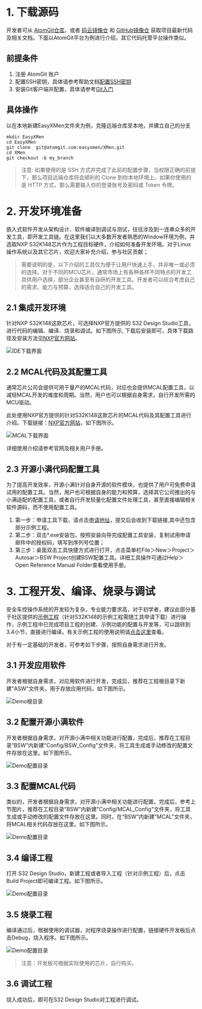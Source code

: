 #  **1. 下载源码**
开发者可从 [AtomGit仓库](https://atomgit.com/easyxmen)，或者 [码云镜像仓](https://gitee.com/easyxmen) 和 [GitHub镜像仓](https://github.com/EasyXMen) 获取项目最新代码及相关文档。下面以AtomGit平台为例进行介绍，其它代码托管平台操作类似。

## **前提条件**
1. 注册 AtomGit 账户
2. 配置SSH密钥，具体请参考帮助文档[配置SSH密钥](https://docs.atomgit.com/user/sshkey)
3. 安装Git客户端并配置，具体请参考[Git入门](https://docs.atomgit.com/git)

## **具体操作**
以在本地新建EasyXMen文件夹为例，克隆远端仓库至本地，并建立自己的分支


    mkdir EasyXMen
    cd EasyXMen
    git clone  git@atomgit.com:easyxmen/XMen.git
    cd XMen
    git checkout -b my_branch

> 注意: 如果使用的是 SSH 方式并完成了此前的配置步骤，当权限正确的前提下，那么项目远端仓库将会顺利的 Clone 到你本地环境上。如果你使用的是 HTTP 方式，那么需要输入你的登录账号及密码或 Token 令牌。

#  **2. 开发环境准备**
嵌入式软件开发从架构设计、软件编译到调试与测试，往往涉及到一连串众多的开发工具，即开发工具链。在这里我们以大多数开发者熟悉的Window环境为例，并选取NXP S32K148芯片作为工程目标硬件，介绍如何准备开发环境。对于Linux操作系统以及其它芯片，欢迎大家补充介绍，参与社区贡献；

> 需要说明的是，以下介绍的工具仅为便于让用户快速上手，并非唯一或必须的选择。对于不同的MCU芯片，通常市场上有各种各样不同特点的开发工具供用户选择，部分企业甚至有自研的开发工具。开发者可以综合考虑自己的需求、能力与预算，选择适合自己的开发工具。

## **2.1 集成开发环境**
针对NXP S32K148这款芯片，可选择NXP官方提供的 S32 Design Studio工具，进行代码的编辑、编译、烧录和调试。如下图所示, 下载后安装即可，具体下载路径及安装方法见[NXP官方网站](https://www.nxp.com.cn/document/guide/getting-started-with-the-real-time-drivers-rtd:GS-AUTOMOTIVE-RTD?section=design-resources)。

![IDE下载界面](./figures/IDE_Download_NXPS32K.png)

## **2.2 MCAL代码及其配置工具**
通常芯片公司会提供可用于量产的MCAL代码，对应也会提供MCAL配置工具，以减轻MCAL开发的难度和周期。当然，用户也可以根据自身需求，自行开发所需的MCU驱动。

此处使用NXP官方提供的针对S32K148这款芯片的MCAL代码及其配置工具进行介绍。下载链接：[NXP官方网站](https://www.nxp.com.cn/document/guide/getting-started-with-the-real-time-drivers-rtd:GS-AUTOMOTIVE-RTD?section=design-resources)，如下图所示。

![MCAL下载界面](./figures/MCAL_Download_NXPS32K.png)

详细使用介绍请参考官网及相关用户手册。


## **2.3 开源小满代码配置工具**
为了提高开发效率，开源小满针对自身开源的软件模块，也提供了用户可免费申请试用的配置工具。当然，用户也可根据自身的能力和预算，选择其它公司推出的与小满适配的配置工具，或者自行开发轻量化配置文件处理工具，甚至直接编辑相关软件源码，而不使用配置工具。

1. 第一步：申请工具下载，请点击[申请地址](https://register.easyxmen.com/application_pc.html?channel=3)，提交后会收到下载链接,其中还包含部分示例工程。
2. 第二步：双击*.exe安装包，按照安装向导完成配置工具安装，复制试用申请邮件中的授权码，填写到序列号位置；
3. 第三步：桌面双击工具快捷方式进行打开，点击菜单栏File＞New＞Project＞Autosar＞BSW Project创建BSW配置工具。详细工具操作可通过Help＞Open Reference Manual Folder查看使用手册。

# **3. 工程开发、编译、烧录与调试**
安全车控操作系统的开发较为复杂，专业能力要求高，对于初学者，建议此部分基于社区提供的[示例工程](https://register.easyxmen.com/application_pc.html?channel=3)（针对S32K148的示例工程需随工具申请下载）进行操作，示例工程中已完成项目工程的创建、示例功能的配置与开发等，可以跳转到3.4小节，直接进行编译。有关示例工程的使用说明请[点击这里](https://easyxmen.atomgit.net/docs/sub/%E5%B7%A5%E7%A8%8B%E8%AF%B4%E6%98%8E/%E5%B0%8F%E6%BB%A1S32K148%E7%A4%BA%E4%BE%8B%E5%B7%A5%E7%A8%8B%E8%AF%B4%E6%98%8E.html)查看。

对于有一定基础的开发者，可参考如下步骤，按照自身需求进行开发。

##  **3.1 开发应用软件**
开发者根据自身需求，对应用软件进行开发，完成后，推荐在工程根目录下新建"ASW"文件夹，用于存放应用代码，如下图所示。

![Demo根目录](./figures/Demo_RootDir_NXPS32K.png)

## **3.2 配置开源小满软件**
开发者根据自身需求，对开源小满中相关功能进行配置，完成后，推荐在工程目录“BSW”内新建"Config/BSW_Config"文件夹，将工具生成或手动修改的配置文件存放在这里。如下图所示。

![Demo配置目录](./figures/Demo_ConfigDir_NXPS32K.png)

## **3.3 配置MCAL代码**
类似的，开发者根据自身需求，对开源小满中相关功能进行配置，完成后，参考上节图片，推荐在工程目录“BSW”内新建"Config/MCAL_Config"文件夹，将工具生成或手动修改的配置文件存放在这里。同时，在“BSW”内新建"MCAL"文件夹，将MCAL相关代码存放在这里。如下图所示。

![Demo配置目录](./figures/Demo_MCALDir_NXPS32K.png)

## **3.4 编译工程**
打开 S32 Design Studio，新建工程或者导入工程（针对示例工程）后，点击Build Project即可编译工程。如下图所示。

![Demo配置目录](./figures/Demo_Compiling_NXPS32K.png)

## **3.5 烧录工程**
编译通过后，根据使用的调试器，对程序烧录操作进行配置，链接硬件开发板后点击Debug，烧入程序。如下图所示。

![Demo配置目录](./figures/Demo_Debug_NXPS32K.png)

> 注意：开发板可根据实际使用的芯片，自行购买。

## **3.6 调试工程**
烧入成功后，即可在S32 Design Studio对工程进行调试。



